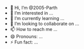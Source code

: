 - 👋 Hi, I’m @2005-Parth
- 👀 I’m interested in ...
- 🌱 I’m currently learning ...
- 💞️ I’m looking to collaborate on ...
- 📫 How to reach me ...
- 😄 Pronouns: ...
- ⚡ Fun fact: ...

<!---
2005-Parth/2005-Parth is a ✨ special ✨ repository because its `README.md` (this file) appears on your GitHub profile.
You can click the Preview link to take a look at your changes.
--->
